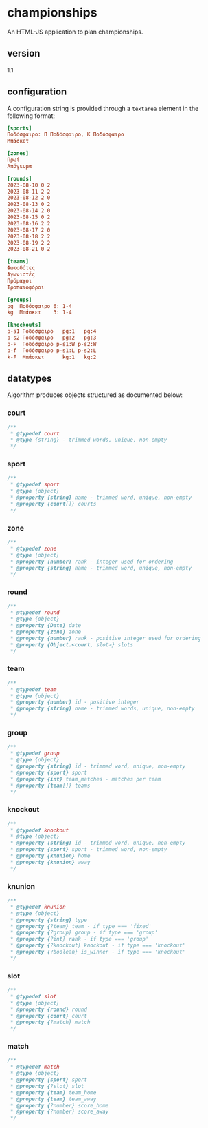 # championships
An HTML-JS application to plan championships.

## version

1.1

## configuration

A configuration string is provided through a `textarea` element in the following format:

```ini
[sports]
Ποδόσφαιρο: Π Ποδόσφαιρο, Κ Ποδόσφαιρο
Μπάσκετ

[zones]
Πρωί
Απόγευμα

[rounds]
2023-08-10 0 2
2023-08-11 2 2
2023-08-12 2 0
2023-08-13 0 2
2023-08-14 2 0
2023-08-15 0 2
2023-08-16 2 2
2023-08-17 2 0
2023-08-18 2 2
2023-08-19 2 2
2023-08-21 0 2

[teams]
Φωτοδότες
Αγωνιστές
Πρόμαχοι
Τροπαιοφόροι

[groups]
pg  Ποδόσφαιρο 6: 1-4
kg  Μπάσκετ    3: 1-4

[knockouts]
p-s1 Ποδόσφαιρο   pg:1   pg:4
p-s2 Ποδόσφαιρο   pg:2   pg:3
p-F  Ποδόσφαιρο p-s1:W p-s2:W
p-f  Ποδόσφαιρο p-s1:L p-s2:L
k-F  Μπάσκετ      kg:1   kg:2
```

## datatypes

Algorithm produces objects structured as documented below:

### court

```js
/**
 * @typedef court
 * @type {string} - trimmed words, unique, non-empty
 */
```

### sport

```js
/**
 * @typedef sport
 * @type {object}
 * @property {string} name - trimmed word, unique, non-empty
 * @property {court[]} courts
 */
```

### zone

```js
/**
 * @typedef zone
 * @type {object}
 * @property {number} rank - integer used for ordering
 * @property {string} name - trimmed word, unique, non-empty
 */
```

### round

```js
/**
 * @typedef round
 * @type {object}
 * @property {Date} date
 * @property {zone} zone
 * @property {number} rank - positive integer used for ordering
 * @property {Object.<court, slot>} slots
 */
```

### team

```js
/**
 * @typedef team
 * @type {object}
 * @property {number} id - positive integer
 * @property {string} name - trimmed words, unique, non-empty
 */
```

### group

```js
/**
 * @typedef group
 * @type {object}
 * @property {string} id - trimmed word, unique, non-empty
 * @property {sport} sport
 * @property {int} team_matches - matches per team
 * @property {team[]} teams
 */
```

### knockout

```js
/**
 * @typedef knockout
 * @type {object}
 * @property {string} id - trimmed word, unique, non-empty
 * @property {sport} sport - trimmed word, non-empty
 * @property {knunion} home
 * @property {knunion} away
 */
```

### knunion

```js
/**
 * @typedef knunion
 * @type {object}
 * @property {string} type
 * @property {?team} team - if type === 'fixed'
 * @property {?group} group - if type === 'group'
 * @property {?int} rank - if type === 'group'
 * @property {?knockout} knockout - if type === 'knockout'
 * @property {?boolean} is_winner - if type === 'knockout'
 */
```

### slot

```js
/**
 * @typedef slot
 * @type {object}
 * @property {round} round
 * @property {court} court
 * @property {?match} match
 */
```

### match

```js
/**
 * @typedef match
 * @type {object}
 * @property {sport} sport
 * @property {?slot} slot
 * @property {team} team_home
 * @property {team} team_away
 * @property {?number} score_home
 * @property {?number} score_away
 */
```
